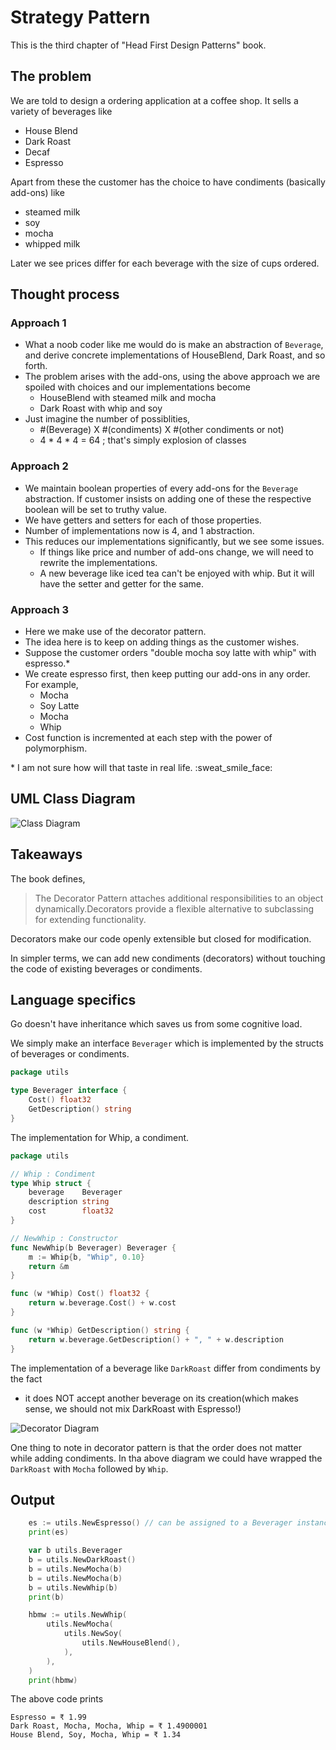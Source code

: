 # Strategy Pattern

This is the third chapter of "Head First Design Patterns" book.

## The problem

We are told to design a ordering application at a coffee shop. 
It sells a variety of beverages like
- House Blend
- Dark Roast
- Decaf
- Espresso

Apart from these the customer has the choice to have condiments (basically add-ons) like
- steamed milk
- soy
- mocha
- whipped milk

Later we see prices differ for each beverage with the size of cups ordered.


## Thought process

### Approach 1
- What a noob coder like me would do is make an abstraction of `Beverage`, and derive concrete implementations of HouseBlend, Dark Roast, and so forth.
- The problem arises with the add-ons, using the above approach we are spoiled with choices and our implementations become
  -  HouseBlend with steamed milk and mocha
  -  Dark Roast with whip and soy
- Just imagine the number of possiblities,
  - \#(Beverage) X \#(condiments) X \#(other condiments or not)
  - 4 * 4 * 4 = 64 ; that's simply explosion of classes 

### Approach 2
- We maintain boolean properties of every add-ons for the `Beverage` abstraction. If customer insists on adding one of these the respective boolean will be set to truthy value.
- We have getters and setters for each of those properties.
- Number of implementations now is 4, and 1 abstraction.
- This reduces our implementations significantly, but we see some issues.
  - If things like price and number of add-ons change, we will need to rewrite the implementations.
  - A new beverage like iced tea can't be enjoyed with whip. But it will have the setter and getter for the same.

### Approach 3
- Here we make use of the decorator pattern.
- The idea here is to keep on adding things as the customer wishes.
- Suppose the customer orders "double mocha soy latte with whip" with espresso.\*
- We create espresso first, then keep putting our add-ons in any order. For example,
  - Mocha
  - Soy Latte
  - Mocha
  - Whip
- Cost function is incremented at each step with the power of polymorphism.

\* I am not sure how will that taste in real life. :sweat_smile_face:
## UML Class Diagram

![Class Diagram](https://i.stack.imgur.com/ctCkm.png)

## Takeaways

The book defines, 

> The Decorator Pattern attaches additional responsibilities to an object dynamically.Decorators provide a flexible alternative to subclassing for extending functionality.

Decorators make our code openly extensible but closed for modification.

In simpler terms, we can add new condiments (decorators) without touching the code of existing beverages or condiments. 

## Language specifics

Go doesn't have inheritance which saves us from some cognitive load.

We simply make an interface `Beverager` which is implemented by the structs of beverages or condiments.

```go
package utils

type Beverager interface {
	Cost() float32
	GetDescription() string
}
```

The implementation for Whip, a condiment.
```go
package utils

// Whip : Condiment
type Whip struct {
	beverage    Beverager
	description string
	cost        float32
}

// NewWhip : Constructor
func NewWhip(b Beverager) Beverager {
	m := Whip{b, "Whip", 0.10}
	return &m
}

func (w *Whip) Cost() float32 {
	return w.beverage.Cost() + w.cost
}

func (w *Whip) GetDescription() string {
	return w.beverage.GetDescription() + ", " + w.description
}
```

The implementation of a beverage like `DarkRoast` differ from condiments by the fact
- it does NOT accept another beverage on its creation(which makes sense, we should not mix DarkRoast with Espresso!)

![Decorator Diagram](https://i.stack.imgur.com/AaQQY.png)

One thing to note in decorator pattern is that the order does not matter while adding condiments. In tha above diagram we could have wrapped the `DarkRoast` with `Mocha` followed by `Whip`.

## Output

```go
	es := utils.NewEspresso() // can be assigned to a Beverager instance too
	print(es)

	var b utils.Beverager
	b = utils.NewDarkRoast()
	b = utils.NewMocha(b)
	b = utils.NewMocha(b)
	b = utils.NewWhip(b)
	print(b)

	hbmw := utils.NewWhip(
		utils.NewMocha(
			utils.NewSoy(
				utils.NewHouseBlend(),
			),
		),
	)
	print(hbmw)
```

The above code prints

```shell
Espresso = ₹ 1.99
Dark Roast, Mocha, Mocha, Whip = ₹ 1.4900001
House Blend, Soy, Mocha, Whip = ₹ 1.34
```


